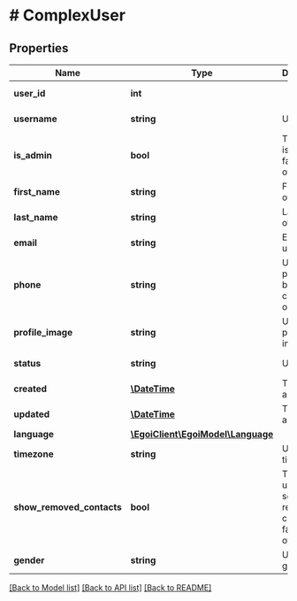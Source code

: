 # # ComplexUser

## Properties

Name | Type | Description | Notes
------------ | ------------- | ------------- | -------------
**user_id** | **int** |  | [optional] [readonly] 
**username** | **string** | User login | [optional] [readonly] 
**is_admin** | **bool** | True if user is admin, false otherwise | [optional] [readonly] [default to false]
**first_name** | **string** | First name of the user | [optional] 
**last_name** | **string** | Last name of the user | [optional] 
**email** | **string** | Email of the user | [optional] 
**phone** | **string** | User&#39;s phone (may be cellphone or phone) | [optional] 
**profile_image** | **string** | User&#39;s profile image | [optional] [readonly] 
**status** | **string** | User status | [optional] [readonly] 
**created** | [**\DateTime**](\DateTime.md) | The date and time | [optional] 
**updated** | [**\DateTime**](\DateTime.md) | The date and time | [optional] 
**language** | [**\EgoiClient\EgoiModel\Language**](Language.md) |  | [optional] 
**timezone** | **string** | User timezone | [optional] [readonly] 
**show_removed_contacts** | **bool** | True if the user can see removed contacts, false otherwise | [optional] [readonly] [default to true]
**gender** | **string** | User gender | [optional] 

[[Back to Model list]](../../README.md#documentation-for-models) [[Back to API list]](../../README.md#documentation-for-api-endpoints) [[Back to README]](../../README.md)


